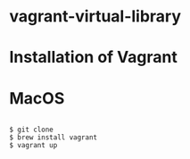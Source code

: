 # vagrant-virtual-library

# Installation of Vagrant

# MacOS

<code>
$ git clone 
$ brew install vagrant
$ vagrant up
<code>